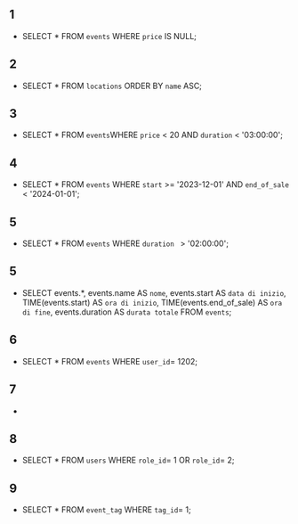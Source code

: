 ## 1 
- SELECT * FROM `events` WHERE `price` IS NULL;
## 2
- SELECT * FROM `locations` ORDER BY `name` ASC;
## 3 
- SELECT * FROM `events`WHERE `price` < 20 AND `duration` < '03:00:00';
## 4 
- SELECT * FROM `events` WHERE `start` >= '2023-12-01' AND `end_of_sale` < '2024-01-01';
## 5
-  SELECT * FROM `events` WHERE `duration ` > '02:00:00';
## 5 
- SELECT events.*, events.name AS `nome`, events.start AS `data di inizio`, TIME(events.start) AS `ora di inizio`, TIME(events.end_of_sale) AS `ora di fine`, events.duration AS `durata totale` FROM `events`;
## 6 
- SELECT * FROM `events` WHERE `user_id`= 1202;
## 7 
- 
## 8 
- SELECT * FROM `users` WHERE `role_id`= 1 OR `role_id`= 2;
## 9 
- SELECT * FROM `event_tag` WHERE `tag_id`= 1;
